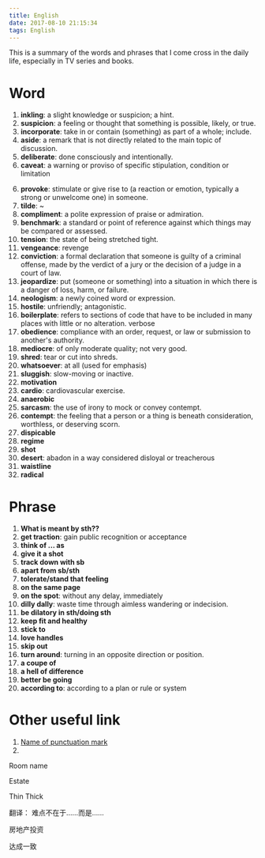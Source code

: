 ```yaml
---
title: English
date: 2017-08-10 21:15:34
tags: English
---
```


This is a summary of the words and phrases that I come cross in the daily life, especially in TV series and books. 


# Word


1. **inkling**: a slight knowledge or suspicion; a hint.
2. **suspicion**: a feeling or thought that something is possible, likely, or true.
3. **incorporate**: take in or contain (something) as part of a whole; include.
4. **aside**: a remark that is not directly related to the main topic of discussion.
5. **deliberate**: done consciously and intentionally.
6. **caveat**: a warning or proviso of specific stipulation, condition or limitation

<!-- more -->

6. **provoke**: stimulate or give rise to (a reaction or emotion, typically a strong or unwelcome one) in someone.
7. **tilde**: ~
8. **compliment**: a polite expression of praise or admiration.
9. **benchmark**: a standard or point of reference against which things may be compared or assessed.
10. **tension**: the state of being stretched tight.
11. **vengeance**: revenge
12. **conviction**: a formal declaration that someone is guilty of a criminal offense, made by the verdict of a jury or the decision of a judge in a court of law.
13. **jeopardize**: put (someone or something) into a situation in which there is a danger of loss, harm, or failure.
14. **neologism**: a newly coined word or expression.
15. **hostile**: unfriendly; antagonistic.
16. **boilerplate**: refers to sections of code that have to be included in many places with little or no alteration. verbose
17. **obedience**: compliance with an order, request, or law or submission to another's authority.
18. **mediocre**: of only moderate quality; not very good.
19. **shred**: tear or cut into shreds.
20. **whatsoever**: at all (used for emphasis)
21. **sluggish**: slow-moving or inactive.
22. **motivation**
23. **cardio**: cardiovascular exercise.
24. **anaerobic**
25. **sarcasm**: the use of irony to mock or convey contempt.
26. **contempt**: the feeling that a person or a thing is beneath consideration, worthless, or deserving scorn.
27. **dispicable**
28. **regime**
29. **shot**
30. **desert**: abadon in a way considered disloyal or treacherous
31. **waistline**
32. **radical**


# Phrase

1. **What is meant by sth??**
2. **get traction**: gain public recognition or acceptance
3. **think of ... as**
4. **give it a shot**
5. **track down with sb**
6. **apart from sb/sth**
7. **tolerate/stand that feeling**
8. **on the same page**
9. **on the spot**: without any delay, immediately
10. **dilly dally**: waste time through aimless wandering or indecision.
11. **be dilatory in sth/doing sth**
12. **keep fit and healthy**
13. **stick to** 
14. **love handles**
15. **skip out**
16. **turn around**: turning in an opposite direction or position.
17. **a coupe of**
18. **a hell of difference**
19. **better be going**
20. **according to**: according to a plan or rule or system



# Other useful link

1. [Name of punctuation mark](http://sana.aalto.fi/awe/punctuation/symbols.html)
2.


Room name

Estate

Thin Thick

翻译： 难点不在于……而是……

房地产投资

达成一致